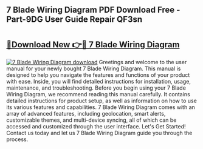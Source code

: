 ## 7 Blade Wiring Diagram PDF Download Free - Part-9DG User Guide Repair QF3sn

# <h2><a href="http://dfovqey.blite.top/?on=7+Blade+Wiring+Diagram">🔗Download New 👉🔴 7 Blade Wiring Diagram</a></h2>

[![7 Blade Wiring Diagram download](https://i.imgur.com/lujVjoI.png)](http://dfovqey.blite.top/?on=7+Blade+Wiring+Diagram)
Greetings and welcome to the user manual for your newly bought 7 Blade Wiring Diagram. This manual is designed to help you navigate the features and functions of your product with ease. Inside, you will find detailed instructions for installation, usage, maintenance, and troubleshooting. Before you begin using your 7 Blade Wiring Diagram, we recommend reading this manual carefully. It contains detailed instructions for product setup, as well as information on how to use its various features and capabilities. 7 Blade Wiring Diagram comes with an array of advanced features, including geolocation, smart alerts, customizable themes, and multi-device syncing, all of which can be accessed and customized through the user interface. Let's Get Started! Contact us today and let us 7 Blade Wiring Diagram guide you through the process.
